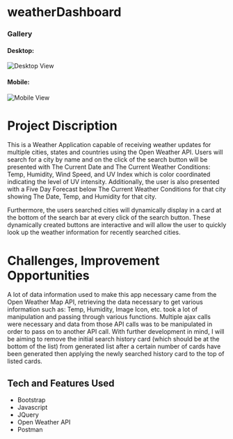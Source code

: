 # weatherDashboard

### Gallery

#### Desktop:
![Desktop View](weatherDashboard/Remote-Repo/img/Screenshot(3).png "Desktop view")

#### Mobile:
![Mobile View](img/Screenshot(4).png)

# Project Discription

This is a Weather Application capable of receiving weather updates for multiple cities, states and countries using the Open Weather API.
Users will search for a city by name and on the click of the search button will be presented with The Current Date and The Current Weather Conditions: Temp, Humidity, Wind Speed, and UV Index which is color coordinated indicating the level of UV intensity. 
Additionally, the user is also presented with a Five Day Forecast below The Current Weather Conditions for that city showing The Date, Temp, and Humidity for that city.

Furthermore, the users searched cities will dynamically display in a card at the bottom of the search bar at every click of the search button. These dynamically created buttons 
are interactive and will allow the user to quickly look up the weather information for recently searched cities.

# Challenges, Improvement Opportunities

A lot of data information used to make this app necessary came from the Open Weather Map API, retrieving the data necessary to get various information such as: Temp, Humidity, Image Icon, etc. took a lot of manipulation and passing through various functions. Multiple ajax calls were necessary and data from those API calls was to be manipulated in order to pass on to another API call.
With further development in mind, I will be aiming to remove the initial search history card (which should be at the bottom of the list) from generated list after a certain number of cards have been generated then applying the newly searched history card to the top of listed cards.

## Tech and Features Used

* Bootstrap
* Javascript
* JQuery
* Open Weather API
* Postman
